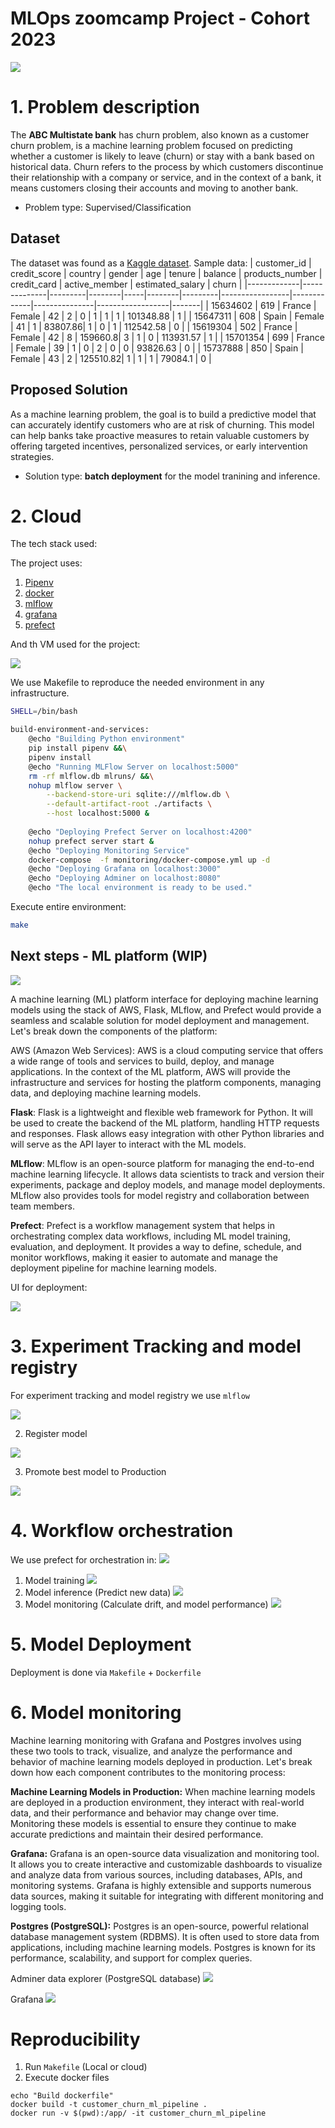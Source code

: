 # MLOps zoomcamp Project - Cohort 2023

![](https://www.cleartouch.in/wp-content/uploads/2022/11/Customer-Churn.png)
# 1. Problem description

The **ABC Multistate bank**  has churn problem, also known as a customer churn problem, is a machine learning problem focused on predicting whether a customer is likely to leave (churn) or stay with a bank based on historical data. Churn refers to the process by which customers discontinue their relationship with a company or service, and in the context of a bank, it means customers closing their accounts and moving to another bank.

* Problem type: Supervised/Classification


## Dataset

 The dataset was found as a [Kaggle dataset](https://www.kaggle.com/datasets/gauravtopre/bank-customer-churn-dataset). Sample data:
| customer_id | credit_score | country | gender | age | tenure | balance | products_number | credit_card | active_member | estimated_salary | churn |
|-------------|--------------|---------|--------|-----|--------|---------|-----------------|-------------|---------------|------------------|-------|
| 15634602    | 619          | France  | Female | 42  | 2      | 0       | 1               | 1           | 1             | 101348.88        | 1     |
| 15647311    | 608          | Spain   | Female | 41  | 1      | 83807.86| 1               | 0           | 1             | 112542.58        | 0     |
| 15619304    | 502          | France  | Female | 42  | 8      | 159660.8| 3               | 1           | 0             | 113931.57        | 1     |
| 15701354    | 699          | France  | Female | 39  | 1      | 0       | 2               | 0           | 0             | 93826.63         | 0     |
| 15737888    | 850          | Spain   | Female | 43  | 2      | 125510.82| 1               | 1           | 1             | 79084.1          | 0     |


## Proposed Solution

As a machine learning problem, the goal is to build a predictive model that can accurately identify customers who are at risk of churning. This model can help banks take proactive measures to retain valuable customers by offering targeted incentives, personalized services, or early intervention strategies.

* Solution type: **batch deployment** for the model tranining and inference.

# 2. Cloud

The tech stack used:

The project uses:

1. [Pipenv](https://docs.pipenv.org/)
2. [docker](docker.com)
3. [mlflow]()
4. [grafana]()
5. [prefect]()

And th VM used for the project:

![](/assets/aws_instance.png)

We use Makefile to reproduce the needed environment in any infrastructure.

```bash
SHELL=/bin/bash

build-environment-and-services:
	@echo "Building Python environment"
	pip install pipenv &&\
	pipenv install
	@echo "Running MLFlow Server on localhost:5000"
	rm -rf mlflow.db mlruns/ &&\
	nohup mlflow server \
		--backend-store-uri sqlite:///mlflow.db \
		--default-artifact-root ./artifacts \
		--host localhost:5000 &
		
	@echo "Deploying Prefect Server on localhost:4200"
	nohup prefect server start &
	@echo "Deploying Monitoring Service"
	docker-compose  -f monitoring/docker-compose.yml up -d
	@echo "Deploying Grafana on localhost:3000"
	@echo "Deploying Adminer on localhost:8080"
	@echo "The local environment is ready to be used."
```

Execute entire environment:

```bash
make
```

## Next steps - ML platform (WIP)

![](/assets/mlplatform_home.png)

A machine learning (ML) platform interface for deploying machine learning models using the stack of AWS, Flask, MLflow, and Prefect would provide a seamless and scalable solution for model deployment and management. Let's break down the components of the platform:

AWS (Amazon Web Services):
AWS is a cloud computing service that offers a wide range of tools and services to build, deploy, and manage applications. In the context of the ML platform, AWS will provide the infrastructure and services for hosting the platform components, managing data, and deploying machine learning models.

**Flask**:
Flask is a lightweight and flexible web framework for Python. It will be used to create the backend of the ML platform, handling HTTP requests and responses. Flask allows easy integration with other Python libraries and will serve as the API layer to interact with the ML models.

**MLflow**:
MLflow is an open-source platform for managing the end-to-end machine learning lifecycle. It allows data scientists to track and version their experiments, package and deploy models, and manage model deployments. MLflow also provides tools for model registry and collaboration between team members.

**Prefect**:
    Prefect is a workflow management system that helps in orchestrating complex data workflows, including ML model training, evaluation, and deployment. It provides a way to define, schedule, and monitor workflows, making it easier to automate and manage the deployment pipeline for machine learning models.

UI for deployment:

![](/assets/mlplatform_deployment.png)

# 3. Experiment Tracking and model registry

For experiment tracking and model registry we use `mlflow`

![](assets/mlflow_exp_sc.png)

2. Register model

![](/assets/mlflow_model_registry.png)

3. Promote best model to Production

![](/assets/mlflow_model_promotion.png)
# 4. Workflow orchestration

We use prefect for orchestration in:
![](/assets/prefect_flows.png)

1. Model training
![](/assets/model_training_prefect.png)
2. Model inference (Predict new data)
![](/assets/score_churn_prefect.png)
3. Model monitoring (Calculate drift, and model performance)
![](/assets/monitoring_prefect.png)


# 5. Model Deployment

Deployment is done via `Makefile` + `Dockerfile`


# 6. Model monitoring

Machine learning monitoring with Grafana and Postgres involves using these two tools to track, visualize, and analyze the performance and behavior of machine learning models deployed in production. Let's break down how each component contributes to the monitoring process:

**Machine Learning Models in Production:**
When machine learning models are deployed in a production environment, they interact with real-world data, and their performance and behavior may change over time. Monitoring these models is essential to ensure they continue to make accurate predictions and maintain their desired performance.

**Grafana:**
Grafana is an open-source data visualization and monitoring tool. It allows you to create interactive and customizable dashboards to visualize and analyze data from various sources, including databases, APIs, and monitoring systems. Grafana is highly extensible and supports numerous data sources, making it suitable for integrating with different monitoring and logging tools.

**Postgres (PostgreSQL):**
Postgres is an open-source, powerful relational database management system (RDBMS). It is often used to store data from applications, including machine learning models. Postgres is known for its performance, scalability, and support for complex queries.

Adminer data explorer (PostgreSQL database)
![](/assets/adminer_sc.png  )

Grafana
![](/assets/grafana_dash.png)

# Reproducibility

1. Run `Makefile` (Local or cloud)
2. Execute docker files


```
echo "Build dockerfile"
docker build -t customer_churn_ml_pipeline .
docker run -v $(pwd):/app/ -it customer_churn_ml_pipeline
```

